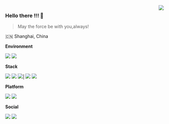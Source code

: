 <img align="right" src="https://github-readme-stats.vercel.app/api?username=ravachol-yang&show_icons=true&icon_color=805AD5&text_color=718096&bg_color=ffffff" />

### Hello there !!! 👋
> May the force be with you,always!

:cn: Shanghai, China

**Environment**

[![](https://img.shields.io/badge/Desktop-Arch%20Linux-33aadd?style=flat-square&logo=arch-linux&logoColor=ffffff)](https://www.archlinux.org/)
[![](https://img.shields.io/badge/Server-Debian%2011-dd4814?style=flat-square&logo=debian&logoColor=ffffff)](https://www.debian.org/)

**Stack**

[![](https://img.shields.io/badge/-Linux-f2c63f?style=flat-square&logo=linux&logoColor=ffffff)](https://kernel.org/)
[![](https://img.shields.io/badge/-Ruby%20on%20Rails-ff2d20?style=flat-square&logo=rubyonrails&logoColor=ffffff)](https://rubyonrails.com/)
[![](https://img.shields.io/badge/-Docker-0167fe?style=flat-square&logo=docker&logoColor=ffffff)](https://www.docker.com/)|
[![](https://img.shields.io/badge/-PostgreSQL-346891?style=flat-square&logo=postgresql&logoColor=ffffff)](https://www.postgresql.org/)
[![](https://img.shields.io/badge/-Redis-a51f17?style=flat-square&logo=redis&logoColor=ffffff)](https://www.redis.com/)

**Platform**

[![](https://img.shields.io/badge/-DigitalOcean-0167fe?style=flat-square&logo=digitalocean&logoColor=ffffff)](https://www.digitalocean.com/)
[![](https://img.shields.io/badge/-Vercel-000?style=flat-square&logo=vercel&logoColor=ffffff)](https://www.vercel.com/)

**Social**

[![](https://img.shields.io/badge/Bilibili-Ravachol-E6162D?style=flat-square&logo=bilibili&logoColor=ffffff)](https://space.bilibili.com/442263994)
[![](https://img.shields.io/badge/Telegram-Ravachol-00A1D6?style=flat-square&logo=telegram&logoColor=ffffff)](https://t.me/ravachol_yang)


